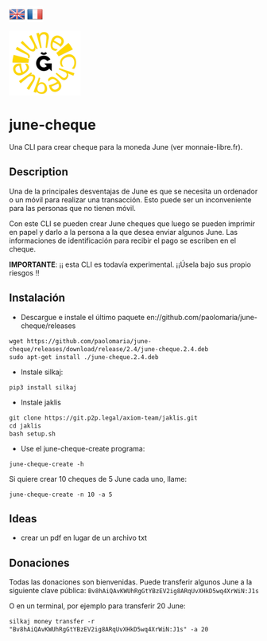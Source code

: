 [<img src="https://github.com/paolomaria/june-cheque-app/raw/main/www/img/flag-gb.png">](README.md) [<img src="https://github.com/paolomaria/june-cheque-app/raw/main/www/img/flag-fr.png">](README_fr.md)


![June Cheque logo](https://github.com/paolomaria/june-cheque-app/raw/main/www/img/logo_144px.png)

# june-cheque

Una CLI para crear cheque para la moneda June (ver monnaie-libre.fr). 

## Description

Una de la principales desventajas de June es que se necesita un ordenador o un móvil para realizar una transacción. Esto puede ser un inconveniente para las personas que no tienen móvil.   

Con este CLI se pueden crear June cheques que luego se pueden imprimir en papel y darlo a la persona a la que desea enviar algunos June. Las informaciones de identificación para recibir el pago se escriben en el cheque.

**IMPORTANTE**: ¡¡ esta CLI es todavía experimental. ¡¡Úsela bajo sus propio riesgos !!

## Instalación

 - Descargue e instale el último paquete en://github.com/paolomaria/june-cheque/releases
 ```
wget https://github.com/paolomaria/june-cheque/releases/download/release/2.4/june-cheque.2.4.deb
sudo apt-get install ./june-cheque.2.4.deb
 ```
 
 - Instale silkaj:
 ```
 pip3 install silkaj
 ```
  - Instale jaklis
```
git clone https://git.p2p.legal/axiom-team/jaklis.git
cd jaklis
bash setup.sh
```
 - Use el june-cheque-create programa:
```
june-cheque-create -h
```

Si quiere crear 10 cheques de 5 June cada uno, llame:
```
june-cheque-create -n 10 -a 5
```

## Ideas

 - crear un pdf en lugar de un archivo txt
 
 
## Donaciones

Todas las donaciones son bienvenidas. Puede transferir algunos June a la siguiente clave pública: `Bv8hAiQAvKWUhRgGtYBzEV2ig8ARqUvXHkD5wq4XrWiN:J1s`

O en un terminal, por ejemplo para transferir 20 June:
```
silkaj money transfer -r "Bv8hAiQAvKWUhRgGtYBzEV2ig8ARqUvXHkD5wq4XrWiN:J1s" -a 20
```
